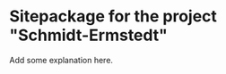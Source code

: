 Sitepackage for the project "Schmidt-Ermstedt"
==============================================================

Add some explanation here.
